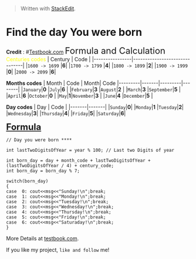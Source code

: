 > Written with [StackEdit](https://stackedit.io/).
# Find the day You were born

**Credit** : #[Testbook.com](https://testbook.com/)
<font size="5"> Formula and Calculation </font>
<span style="color:yellow">Centuries codes</span>
|   Century      |             Code              |
|----------------|-------------------------------|
|`1600 -> 1699`  |**6**|
|`1700 -> 1799`  |**4**|
|`1800 -> 1899`  |**2**|
|`1900 -> 1999`  |**0**|
|`2000 -> 2099`  |**6**|

**Months codes**
| Month  |  Code | Month| Code
|---------|-------|---------|--------|
|`January`|**0**  |`July`|**6**  |
|`February`|**3**  |`August`|**2**  |
|`March`|**3**  |`September`|**5**  |
|`April`|**6**  |`October`|**0**  |
|`May`|**1**|`November`|**3**  |
|`June`|**4**  |`December`|**5**  |

**Day codes**
|  Day  |  Code |
|-------|-------|
|`Sunday`|**0**|
|`Monday`|**1**
|`Tuesday`|**2**|
|`Wednesday`|**3**|
|`Thursday`|**4**|
|`Friday`|**5**|
|`Saturday`|**6**|

**<font size="5" style="text-decoration: underline">Formula</font>**
```
// Day you were born ****

int lastTwoDigitsOfYear = year % 100; // Last two Digits of year

int born_day = day + month_code + lastTwoDigitsOfYear + (lastTwoDigitsOfYear / 4) + century_code;
int born_day = born_day % 7;

switch(born_day)
{
case  0: cout<<msg<<"Sunday!\n";break;
case  1: cout<<msg<<"Monday!\n";break;
case  2: cout<<msg<<"Tuesday!\n";break;
case  3: cout<<msg<<"Wednesday!\n";break;
case  4: cout<<msg<<"Thursday!\n";break;
case  5: cout<<msg<<"Friday!\n";break;
case  6: cout<<msg<<"Saturaday!\n";break;
}
```
More Details at [testbook.com](https://testbook.com/question-answer/directionsstudy-the-following-information-c--5f256817aa23d40d10321fba#:~:text=Century%20Codes%3A&text=The%20year%20code%20can%20be,of%20year%2F4).

If you like my project, `like and follow` me!